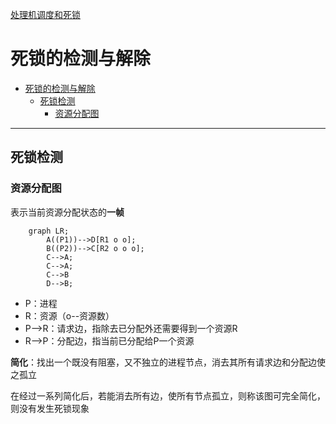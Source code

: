 [处理机调度和死锁](../操作系统原理.md)
# 死锁的检测与解除
<!-- TOC -->

- [死锁的检测与解除](#死锁的检测与解除)
  - [死锁检测](#死锁检测)
    - [资源分配图](#资源分配图)

<!-- /TOC -->
---
## 死锁检测
### 资源分配图
表示当前资源分配状态的**一帧**
```mermaid
    graph LR;
        A((P1))-->D[R1 o o];
        B((P2))-->C[R2 o o o];
        C-->A;
        C-->A;
        C-->B
        D-->B;
```
* P：进程
* R：资源（o--资源数）
* P-->R：请求边，指除去已分配外还需要得到一个资源R
* R-->P：分配边，指当前已分配给P一个资源

**简化**：找出一个既没有阻塞，又不独立的进程节点，消去其所有请求边和分配边使之孤立

在经过一系列简化后，若能消去所有边，使所有节点孤立，则称该图可完全简化，则没有发生死锁现象